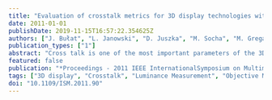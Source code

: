 ```yaml
---
title: "Evaluation of crosstalk metrics for 3D display technologies with respect to temporal luminance analysis"
date: 2011-01-01
publishDate: 2019-11-15T16:57:22.354625Z
authors: ["J. Bułat", "L. Janowski", "D. Juszka", "M. Socha", "M. Grega", "Z. Papir"]
publication_types: ["1"]
abstract: "Cross talk is one of the most important parameters of the 3D displays' quality. Different cross talk definitions exist, which makes cross talk measurement and comparison difficult. We take a step back and focus on a detailed 3D display luminance analysis. The conclusions we draw from the temporal luminance analysis can be used to propose an effective approach to cross talk measurements. In scope of the presented work we have measured four different 3D displays. © 2011 IEEE."
featured: false
publication: "*Proceedings - 2011 IEEE InternationalSymposium on Multimedia, ISM 2011*"
tags: ["3D display", "Crosstalk", "Luminance Measurement", "Objective Metric", "Shutter Glasses"]
doi: "10.1109/ISM.2011.90"
---
```


